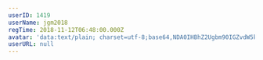 ```yaml
---
userID: 1419
userName: jgm2018
regTime: 2018-11-12T06:48:00.000Z
avatar: 'data:text/plain; charset=utf-8;base64,NDA0IHBhZ2Ugbm90IGZvdW5kCg=='
userURL: null
---
```



